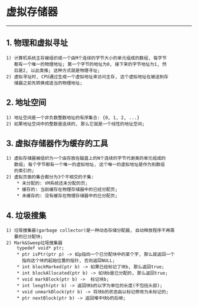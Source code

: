 # **虚拟存储器**
***

## **1. 物理和虚拟寻址**
    1) 计算机系统主存被组织成一个由M个连续的字节大小的单元组成的数组, 每字节
       都有一个唯一的物理地址; 第一个字节的地址为0, 接下来的字节地址为1, 然
       后是2, 以此类推; 这种方式就是物理寻址;
    2) 虚拟寻址时, CPU通过生成一个虚拟地址来访问主存, 这个虚拟地址在被送到存
       储器之前先转换成适当的物理地址;


## **2. 地址空间**
    1) 地址空间是一个非负数整数地址的有序集合: {0, 1, 2, ...}
    2) 如果地址空间中的整数是连续的, 那么它就是一个线性的地址空间;


## **3. 虚拟存储器作为缓存的工具**
    1) 虚拟存储器被组织为一个由存放在磁盘上的N个连续的字节代谢奥的单元组成的
       数组; 每个字节都有一个唯一的虚拟地址, 这个唯一的虚拟地址是作为到数组
       的索引的;
    2) 虚拟页面的集合都分为3个不相交的子集:
        * 未分配的: VM系统还未分配的页;
        * 缓存的: 当前缓存在物理存储器中的已经分配页;
        * 未缓存的: 没有缓存在物理存储器中的已分配页;


## **4. 垃圾搜集**
    1) 垃圾搜集器(garbage collector)是一种动态存储分配器, 自动释放程序不再需
       要的已分配块;
    2) Mark&Sweep垃圾搜集器
        typedef void* ptr;
        * ptr isPtr(ptr p) -> 如p指向一个已分配块中的某个字, 那么就返回一个
          指向这个块的起始位置的指针, 否则返回NULL;
        * int blockMarked(ptr b) -> 如果已经标记了块b, 那么返回true;
        * int blockAllocated(ptr b) -> 如块b是已分配的, 那么返回true;
        * void markBlock(ptr b) ->  标记块b;
        * int length(ptr b) -> 返回块b的以字为单位的长度(不包括头部);
        * void unmarkBlock(ptr b) -> 将块b的状态由以标记修改为未标记的;
        * ptr nextBlock(ptr b) -> 返回堆中块b的后继;
